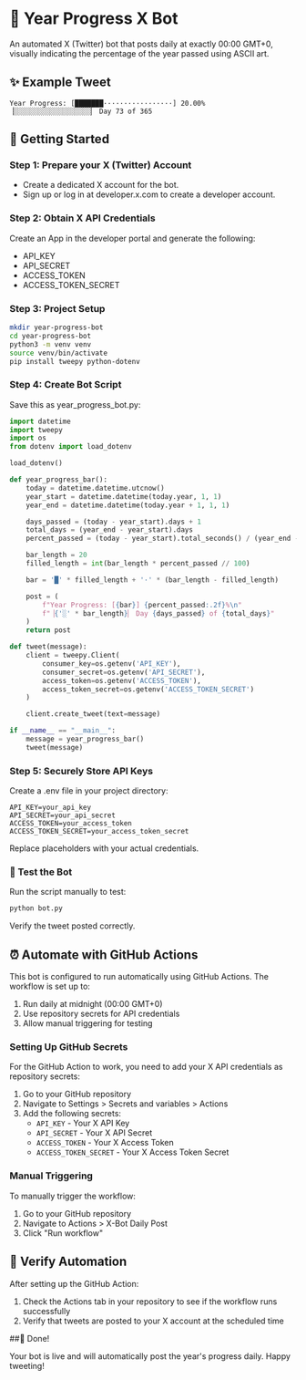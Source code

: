# 📅 Year Progress X Bot

An automated X (Twitter) bot that posts daily at exactly 00:00 GMT+0, visually indicating the percentage of the year passed using ASCII art.

## ✨ Example Tweet

```
Year Progress: [███████·················] 20.00%
▕░░░░░░░░░░░░░░░░░░░▏ Day 73 of 365
```

## 🚀 Getting Started

### Step 1: Prepare your X (Twitter) Account

- Create a dedicated X account for the bot.
- Sign up or log in at developer.x.com to create a developer account.

### Step 2: Obtain X API Credentials

Create an App in the developer portal and generate the following:

- API_KEY
- API_SECRET
- ACCESS_TOKEN
- ACCESS_TOKEN_SECRET

### Step 3: Project Setup

```bash
mkdir year-progress-bot
cd year-progress-bot
python3 -m venv venv
source venv/bin/activate
pip install tweepy python-dotenv
```

### Step 4: Create Bot Script

Save this as year_progress_bot.py:

```python
import datetime
import tweepy
import os
from dotenv import load_dotenv

load_dotenv()

def year_progress_bar():
    today = datetime.datetime.utcnow()
    year_start = datetime.datetime(today.year, 1, 1)
    year_end = datetime.datetime(today.year + 1, 1, 1)

    days_passed = (today - year_start).days + 1
    total_days = (year_end - year_start).days
    percent_passed = (today - year_start).total_seconds() / (year_end - year_start).total_seconds() * 100

    bar_length = 20
    filled_length = int(bar_length * percent_passed // 100)

    bar = '█' * filled_length + '·' * (bar_length - filled_length)

    post = (
        f"Year Progress: [{bar}] {percent_passed:.2f}%\n"
        f"▕{'░' * bar_length}▏ Day {days_passed} of {total_days}"
    )
    return post

def tweet(message):
    client = tweepy.Client(
        consumer_key=os.getenv('API_KEY'),
        consumer_secret=os.getenv('API_SECRET'),
        access_token=os.getenv('ACCESS_TOKEN'),
        access_token_secret=os.getenv('ACCESS_TOKEN_SECRET')
    )

    client.create_tweet(text=message)

if __name__ == "__main__":
    message = year_progress_bar()
    tweet(message)
```

### Step 5: Securely Store API Keys

Create a .env file in your project directory:

```
API_KEY=your_api_key
API_SECRET=your_api_secret
ACCESS_TOKEN=your_access_token
ACCESS_TOKEN_SECRET=your_access_token_secret
```

Replace placeholders with your actual credentials.

### 🧪 Test the Bot

Run the script manually to test:

```bash
python bot.py
```

Verify the tweet posted correctly.

## ⏰ Automate with GitHub Actions

This bot is configured to run automatically using GitHub Actions. The workflow is set up to:

1. Run daily at midnight (00:00 GMT+0)
2. Use repository secrets for API credentials
3. Allow manual triggering for testing

### Setting Up GitHub Secrets

For the GitHub Action to work, you need to add your X API credentials as repository secrets:

1. Go to your GitHub repository
2. Navigate to Settings > Secrets and variables > Actions
3. Add the following secrets:
   - `API_KEY` - Your X API Key
   - `API_SECRET` - Your X API Secret
   - `ACCESS_TOKEN` - Your X Access Token
   - `ACCESS_TOKEN_SECRET` - Your X Access Token Secret

### Manual Triggering

To manually trigger the workflow:

1. Go to your GitHub repository
2. Navigate to Actions > X-Bot Daily Post
3. Click "Run workflow"

## 📌 Verify Automation

After setting up the GitHub Action:

1. Check the Actions tab in your repository to see if the workflow runs successfully
2. Verify that tweets are posted to your X account at the scheduled time

##🎉 Done!

Your bot is live and will automatically post the year's progress daily. Happy tweeting!
